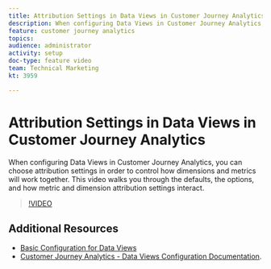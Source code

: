 ```yaml
---
title: Attribution Settings in Data Views in Customer Journey Analytics
description: When configuring Data Views in Customer Journey Analytics, you can choose attribution settings in order to control how dimensions and metrics will work together. This video walks you through the defaults, the options, and how metric and dimension attribution settings interact.
feature: customer journey analytics
topics: 
audience: administrator
activity: setup
doc-type: feature video
team: Technical Marketing
kt: 3959

---
```


# Attribution Settings in Data Views in Customer Journey Analytics

When configuring Data Views in Customer Journey Analytics, you can choose attribution settings in order to control how dimensions and metrics will work together. This video walks you through the defaults, the options, and how metric and dimension attribution settings interact.

>[!VIDEO](https://video.tv.adobe.com/v/30185/?quality=12)

## Additional Resources

* [Basic Configuration for Data Views](basic-configuration-for-data-views.md)
* [Customer Journey Analytics - Data Views Configuration Documentation](https://docs.adobe.com/content/help/en/analytics-platform/using/cja-dataviews/configure-dataviews.html).
